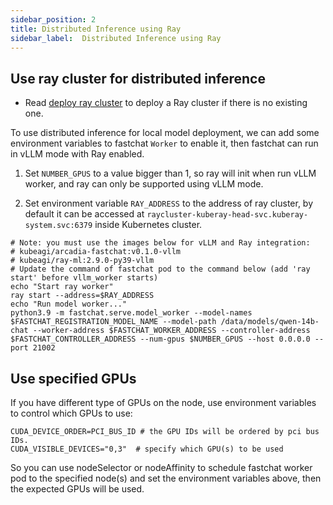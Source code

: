 ```yaml
---
sidebar_position: 2
title: Distributed Inference using Ray
sidebar_label:  Distributed Inference using Ray
---
```


## Use ray cluster for distributed inference

* Read [deploy ray cluster](./deploy-ray.md) to deploy a Ray cluster if there is no existing one.

To use distributed inference for local model deployment, we can add some environment variables to fastchat ```Worker``` to enable it, then fastchat can run in vLLM mode with Ray enabled.

1. Set ```NUMBER_GPUS``` to a value bigger than 1, so ray will init when run vLLM worker, and ray can only be supported using vLLM mode.

2. Set environment variable ```RAY_ADDRESS``` to the address of ray cluster, by default it can be accessed at ```raycluster-kuberay-head-svc.kuberay-system.svc:6379``` inside Kubernetes cluster.

```
# Note: you must use the images below for vLLM and Ray integration:
# kubeagi/arcadia-fastchat:v0.1.0-vllm
# kubeagi/ray-ml:2.9.0-py39-vllm
# Update the command of fastchat pod to the command below (add 'ray start' before vllm_worker starts)
echo "Start ray worker"
ray start --address=$RAY_ADDRESS
echo "Run model worker..."
python3.9 -m fastchat.serve.model_worker --model-names $FASTCHAT_REGISTRATION_MODEL_NAME --model-path /data/models/qwen-14b-chat --worker-address $FASTCHAT_WORKER_ADDRESS --controller-address $FASTCHAT_CONTROLLER_ADDRESS --num-gpus $NUMBER_GPUS --host 0.0.0.0 --port 21002
```

## Use specified GPUs

If you have different type of GPUs on the node, use environment variables to control which GPUs to use:
```
CUDA_DEVICE_ORDER=PCI_BUS_ID # the GPU IDs will be ordered by pci bus IDs.
CUDA_VISIBLE_DEVICES="0,3"  # specify which GPU(s) to be used
```

So you can use nodeSelector or nodeAffinity to schedule fastchat worker pod to the specified node(s) and set the environment variables above, then the expected GPUs will be used.
